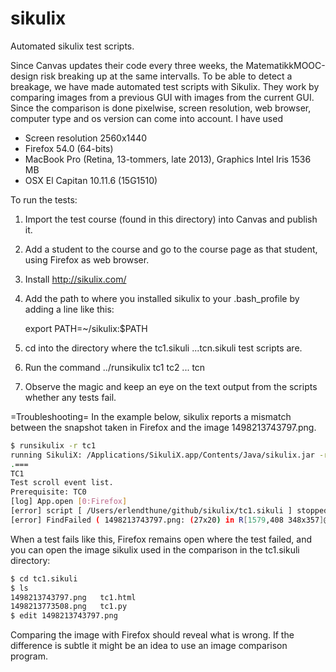 # sikulix
Automated sikulix test scripts. 

Since Canvas updates their code every three weeks, the MatematikkMOOC-design risk breaking up at the same intervalls. 
To be able to detect a breakage, we have made automated test scripts with Sikulix. They work by comparing images from a previous 
GUI with images from the current GUI. Since the comparison is done pixelwise, screen resolution, web browser, computer type and os version can come into account. I have used

- Screen resolution 2560x1440
- Firefox 54.0 (64-bits)
- MacBook Pro (Retina, 13-tommers, late 2013), Graphics Intel Iris 1536 MB
- OSX El Capitan 10.11.6 (15G1510)

To run the tests: 

1. Import the test course (found in this directory) into Canvas and publish it.
2. Add a student to the course and go to the course page as that student, using Firefox as web browser.
3. Install http://sikulix.com/ 
4. Add the path to where you installed sikulix to your .bash_profile by adding a line like this:

   export PATH=~/sikulix:$PATH

5. cd into the directory where the tc1.sikuli ...tcn.sikuli  test scripts are.
6. Run the command ../runsikulix tc1 tc2 ... tcn
7. Observe the magic and keep an eye on the text output from the scripts whether any tests fail.

=Troubleshooting=
In the example below, sikulix reports a mismatch between the snapshot taken in Firefox and the image 1498213743797.png. 

```Bash
$ runsikulix -r tc1
running SikuliX: /Applications/SikuliX.app/Contents/Java/sikulix.jar -r tc1
.===
TC1
Test scroll event list.
Prerequisite: TC0
[log] App.open [0:Firefox]
[error] script [ /Users/erlendthune/github/sikulix/tc1.sikuli ] stopped with error in line 12
[error] FindFailed ( 1498213743797.png: (27x20) in R[1579,408 348x357]@S(0) E:Y, T:3,0 )
```

When a test fails like this, Firefox remains open where the test failed, and you can open the image sikulix used in the comparison in 
the tc1.sikuli directory:

```Bash
$ cd tc1.sikuli
$ ls
1498213743797.png	tc1.html
1498213773508.png	tc1.py
$ edit 1498213743797.png
```

Comparing the image with Firefox should reveal what is wrong. If the difference is subtle it might be an idea to use an image comparison program.
